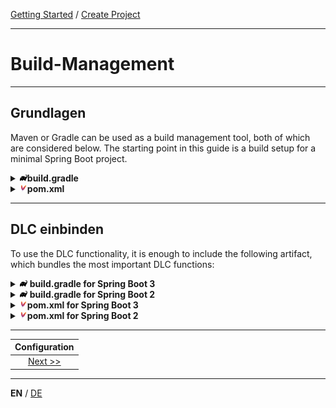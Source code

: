 [Getting Started](../index_en.md) / [Create Project](build_management_en.md)

---

# Build-Management

---

## Grundlagen
Maven or Gradle can be used as a build management tool, both of which are considered below.
The starting point in this guide is a build setup for a minimal Spring Boot project.


<details>
<summary><img style="height: 12px" src="../../icons/gradle.svg" alt="gradle"><b>build.gradle</b></summary>

```groovy
plugins {
    id 'java'
    id 'org.springframework.boot' version '3.4.0'
    id 'io.spring.dependency-management' version '1.1.6'
}

group = 'com.example'
version = '0.0.1-SNAPSHOT'

java {
    toolchain {
        languageVersion = JavaLanguageVersion.of(17)
    }
}

repositories {
    mavenCentral()
}

dependencies {
    implementation 'org.springframework.boot:spring-boot-starter'
}
```
</details>

<details>
<summary><img style="height: 12px" src="../../icons/file-type-maven.svg" alt="maven"><b>pom.xml</b></summary>

```xml
<?xml version="1.0" encoding="UTF-8"?>
<project xmlns="http://maven.apache.org/POM/4.0.0" xmlns:xsi="http://www.w3.org/2001/XMLSchema-instance"
         xsi:schemaLocation="http://maven.apache.org/POM/4.0.0 https://maven.apache.org/xsd/maven-4.0.0.xsd">
    <modelVersion>4.0.0</modelVersion>
    <parent>
        <groupId>org.springframework.boot</groupId>
        <artifactId>spring-boot-starter-parent</artifactId>
        <version>3.4.0</version>
        <relativePath/>
    </parent>
    <groupId>com.example</groupId>
    <artifactId>demo</artifactId>
    <version>0.0.1-SNAPSHOT</version>
    <properties>
        <java.version>17</java.version>
    </properties>
    <dependencies>
        <dependency>
            <groupId>org.springframework.boot</groupId>
            <artifactId>spring-boot-starter</artifactId>
        </dependency>
    </dependencies>

    <build>
        <plugins>
            <plugin>
                <groupId>org.springframework.boot</groupId>
                <artifactId>spring-boot-maven-plugin</artifactId>
            </plugin>
        </plugins>
    </build>
</project>

```
</details>

---

## DLC einbinden
To use the DLC functionality, it is enough to include the following artifact, which bundles the most important DLC 
functions:

<details>
<summary><img style="height: 12px" src="../../icons/gradle.svg" alt="gradle"> <b>build.gradle for Spring Boot 3</b></summary>

```groovy
dependencies {
    implementation 'io.domainlifecycles:spring-boot-3-jooq-complete:2.3.0'
}
```
</details>
<details>
<summary><img style="height: 12px" src="../../icons/gradle.svg" alt="gradle"> <b>build.gradle for Spring Boot 2</b></summary>

```groovy
dependencies {
    implementation 'io.domainlifecycles:spring-boot-2-jooq-complete:2.3.0'
}
```
</details>

<details>
<summary><img style="height: 12px" src="../../icons/file-type-maven.svg" alt="maven"><b>pom.xml for Spring Boot 3</b></summary>

```xml
<dependencies>
    <dependency>
        <groupId>io.domainlifecycles</groupId>
        <artifactId>spring-boot-3-jooq-complete</artifactId>
        <version>2.3.0</version>
    </dependency>
</dependencies>
```
</details>

<details>
<summary><img style="height: 12px" src="../../icons/file-type-maven.svg" alt="maven"><b>pom.xml for Spring Boot 2</b></summary>

```xml
<dependencies>
    <dependency>
        <groupId>io.domainlifecycles</groupId>
        <artifactId>spring-boot-2-jooq-complete</artifactId>
        <version>2.3.0</version>
    </dependency>
</dependencies>
```
</details>

---

|       **Configuration**        |
|:------------------------------:|
| [Next >>](configuration_en.md) |

---

**EN** / [DE](../../german/guides/build_management_de.md)
